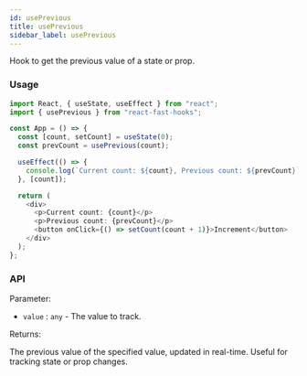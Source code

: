 ```yaml
---
id: usePrevious
title: usePrevious
sidebar_label: usePrevious
---
```


Hook to get the previous value of a state or prop.

### Usage

```typescript
import React, { useState, useEffect } from "react";
import { usePrevious } from "react-fast-hooks";

const App = () => {
  const [count, setCount] = useState(0);
  const prevCount = usePrevious(count);

  useEffect(() => {
    console.log(`Current count: ${count}, Previous count: ${prevCount}`);
  }, [count]);

  return (
    <div>
      <p>Current count: {count}</p>
      <p>Previous count: {prevCount}</p>
      <button onClick={() => setCount(count + 1)}>Increment</button>
    </div>
  );
};
```

### API

Parameter:

- `value` : `any` - The value to track.


Returns:

The previous value of the specified value, updated in real-time. Useful for tracking state or prop changes.
